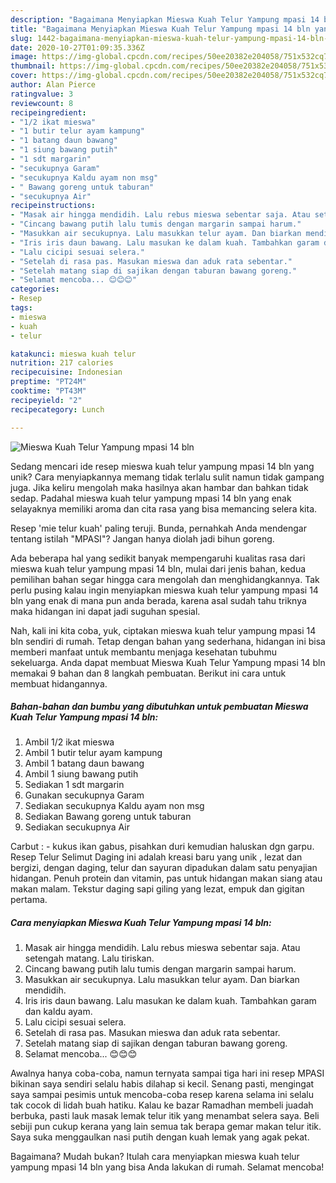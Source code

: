 ```yaml
---
description: "Bagaimana Menyiapkan Mieswa Kuah Telur Yampung mpasi 14 bln yang Sempurna"
title: "Bagaimana Menyiapkan Mieswa Kuah Telur Yampung mpasi 14 bln yang Sempurna"
slug: 1442-bagaimana-menyiapkan-mieswa-kuah-telur-yampung-mpasi-14-bln-yang-sempurna
date: 2020-10-27T01:09:35.336Z
image: https://img-global.cpcdn.com/recipes/50ee20382e204058/751x532cq70/mieswa-kuah-telur-yampung-mpasi-14-bln-foto-resep-utama.jpg
thumbnail: https://img-global.cpcdn.com/recipes/50ee20382e204058/751x532cq70/mieswa-kuah-telur-yampung-mpasi-14-bln-foto-resep-utama.jpg
cover: https://img-global.cpcdn.com/recipes/50ee20382e204058/751x532cq70/mieswa-kuah-telur-yampung-mpasi-14-bln-foto-resep-utama.jpg
author: Alan Pierce
ratingvalue: 3
reviewcount: 8
recipeingredient:
- "1/2 ikat mieswa"
- "1 butir telur ayam kampung"
- "1 batang daun bawang"
- "1 siung bawang putih"
- "1 sdt margarin"
- "secukupnya Garam"
- "secukupnya Kaldu ayam non msg"
- " Bawang goreng untuk taburan"
- "secukupnya Air"
recipeinstructions:
- "Masak air hingga mendidih. Lalu rebus mieswa sebentar saja. Atau setengah matang. Lalu tiriskan."
- "Cincang bawang putih lalu tumis dengan margarin sampai harum."
- "Masukkan air secukupnya. Lalu masukkan telur ayam. Dan biarkan mendidih."
- "Iris iris daun bawang. Lalu masukan ke dalam kuah. Tambahkan garam dan kaldu ayam."
- "Lalu cicipi sesuai selera."
- "Setelah di rasa pas. Masukan mieswa dan aduk rata sebentar."
- "Setelah matang siap di sajikan dengan taburan bawang goreng."
- "Selamat mencoba... 😊😊😊"
categories:
- Resep
tags:
- mieswa
- kuah
- telur

katakunci: mieswa kuah telur 
nutrition: 217 calories
recipecuisine: Indonesian
preptime: "PT24M"
cooktime: "PT43M"
recipeyield: "2"
recipecategory: Lunch

---
```



![Mieswa Kuah Telur Yampung mpasi 14 bln](https://img-global.cpcdn.com/recipes/50ee20382e204058/751x532cq70/mieswa-kuah-telur-yampung-mpasi-14-bln-foto-resep-utama.jpg)

Sedang mencari ide resep mieswa kuah telur yampung mpasi 14 bln yang unik? Cara menyiapkannya memang tidak terlalu sulit namun tidak gampang juga. Jika keliru mengolah maka hasilnya akan hambar dan bahkan tidak sedap. Padahal mieswa kuah telur yampung mpasi 14 bln yang enak selayaknya memiliki aroma dan cita rasa yang bisa memancing selera kita.

Resep &#39;mie telur kuah&#39; paling teruji. Bunda, pernahkah Anda mendengar tentang istilah &#34;MPASI&#34;? Jangan hanya diolah jadi bihun goreng.

Ada beberapa hal yang sedikit banyak mempengaruhi kualitas rasa dari mieswa kuah telur yampung mpasi 14 bln, mulai dari jenis bahan, kedua pemilihan bahan segar hingga cara mengolah dan menghidangkannya. Tak perlu pusing kalau ingin menyiapkan mieswa kuah telur yampung mpasi 14 bln yang enak di mana pun anda berada, karena asal sudah tahu triknya maka hidangan ini dapat jadi suguhan spesial.


Nah, kali ini kita coba, yuk, ciptakan mieswa kuah telur yampung mpasi 14 bln sendiri di rumah. Tetap dengan bahan yang sederhana, hidangan ini bisa memberi manfaat untuk membantu menjaga kesehatan tubuhmu sekeluarga. Anda dapat membuat Mieswa Kuah Telur Yampung mpasi 14 bln memakai 9 bahan dan 8 langkah pembuatan. Berikut ini cara untuk membuat hidangannya.

<!--inarticleads1-->

##### Bahan-bahan dan bumbu yang dibutuhkan untuk pembuatan Mieswa Kuah Telur Yampung mpasi 14 bln:

1. Ambil 1/2 ikat mieswa
1. Ambil 1 butir telur ayam kampung
1. Ambil 1 batang daun bawang
1. Ambil 1 siung bawang putih
1. Sediakan 1 sdt margarin
1. Gunakan secukupnya Garam
1. Sediakan secukupnya Kaldu ayam non msg
1. Sediakan  Bawang goreng untuk taburan
1. Sediakan secukupnya Air


Carbut : - kukus ikan gabus, pisahkan duri kemudian haluskan dgn garpu. Resep Telur Selimut Daging ini adalah kreasi baru yang unik , lezat dan bergizi, dengan daging, telur dan sayuran dipadukan dalam satu penyajian hidangan. Penuh protein dan vitamin, pas untuk hidangan makan siang atau makan malam. Tekstur daging sapi giling yang lezat, empuk dan gigitan pertama. 

<!--inarticleads2-->

##### Cara menyiapkan Mieswa Kuah Telur Yampung mpasi 14 bln:

1. Masak air hingga mendidih. Lalu rebus mieswa sebentar saja. Atau setengah matang. Lalu tiriskan.
1. Cincang bawang putih lalu tumis dengan margarin sampai harum.
1. Masukkan air secukupnya. Lalu masukkan telur ayam. Dan biarkan mendidih.
1. Iris iris daun bawang. Lalu masukan ke dalam kuah. Tambahkan garam dan kaldu ayam.
1. Lalu cicipi sesuai selera.
1. Setelah di rasa pas. Masukan mieswa dan aduk rata sebentar.
1. Setelah matang siap di sajikan dengan taburan bawang goreng.
1. Selamat mencoba... 😊😊😊


Awalnya hanya coba-coba, namun ternyata sampai tiga hari ini resep MPASI bikinan saya sendiri selalu habis dilahap si kecil. Senang pasti, mengingat saya sampai pesimis untuk mencoba-coba resep karena selama ini selalu tak cocok di lidah buah hatiku. Kalau ke bazar Ramadhan membeli juadah berbuka, pasti lauk masak lemak telur itik yang menambat selera saya. Beli sebiji pun cukup kerana yang lain semua tak berapa gemar makan telur itik. Saya suka menggaulkan nasi putih dengan kuah lemak yang agak pekat. 

Bagaimana? Mudah bukan? Itulah cara menyiapkan mieswa kuah telur yampung mpasi 14 bln yang bisa Anda lakukan di rumah. Selamat mencoba!
